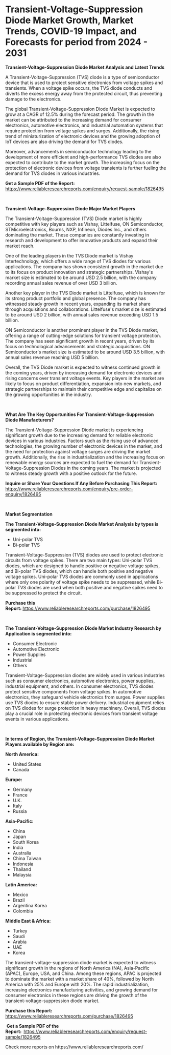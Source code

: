 <p><h1>Transient-Voltage-Suppression Diode Market Growth, Market Trends, COVID-19 Impact, and Forecasts for period from 2024 - 2031</h1></p><p><strong>Transient-Voltage-Suppression Diode Market Analysis and Latest Trends</strong></p>
<p><p>A Transient-Voltage-Suppression (TVS) diode is a type of semiconductor device that is used to protect sensitive electronics from voltage spikes and transients. When a voltage spike occurs, the TVS diode conducts and diverts the excess energy away from the protected circuit, thus preventing damage to the electronics.</p><p>The global Transient-Voltage-Suppression Diode Market is expected to grow at a CAGR of 12.5% during the forecast period. The growth in the market can be attributed to the increasing demand for consumer electronics, automotive electronics, and industrial automation systems that require protection from voltage spikes and surges. Additionally, the rising trend of miniaturization of electronic devices and the growing adoption of IoT devices are also driving the demand for TVS diodes.</p><p>Moreover, advancements in semiconductor technology leading to the development of more efficient and high-performance TVS diodes are also expected to contribute to the market growth. The increasing focus on the protection of electronic devices from voltage transients is further fueling the demand for TVS diodes in various industries.</p></p>
<p><strong>Get a Sample PDF of the Report:&nbsp;</strong> <a href="https://www.reliableresearchreports.com/enquiry/request-sample/1826495">https://www.reliableresearchreports.com/enquiry/request-sample/1826495</a></p>
<p>&nbsp;</p>
<p><strong>Transient-Voltage-Suppression Diode Major Market Players</strong></p>
<p><p>The Transient-Voltage-Suppression (TVS) Diode market is highly competitive with key players such as Vishay, Littelfuse, ON Semiconductor, STMicroelectronics, Bourns, NXP, Infineon, Diodes Inc., and others dominating the market. These companies are constantly investing in research and development to offer innovative products and expand their market reach.</p><p>One of the leading players in the TVS Diode market is Vishay Intertechnology, which offers a wide range of TVS diodes for various applications. The company has shown consistent growth in the market due to its focus on product innovation and strategic partnerships. Vishay's market size is estimated to be around USD 2.5 billion, with the company recording annual sales revenue of over USD 3 billion.</p><p>Another key player in the TVS Diode market is Littelfuse, which is known for its strong product portfolio and global presence. The company has witnessed steady growth in recent years, expanding its market share through acquisitions and collaborations. Littelfuse's market size is estimated to be around USD 2 billion, with annual sales revenue exceeding USD 1.5 billion.</p><p>ON Semiconductor is another prominent player in the TVS Diode market, offering a range of cutting-edge solutions for transient voltage protection. The company has seen significant growth in recent years, driven by its focus on technological advancements and strategic acquisitions. ON Semiconductor's market size is estimated to be around USD 3.5 billion, with annual sales revenue reaching USD 5 billion.</p><p>Overall, the TVS Diode market is expected to witness continued growth in the coming years, driven by increasing demand for electronic devices and rising concerns over transient voltage events. Key players in the market are likely to focus on product differentiation, expansion into new markets, and strategic partnerships to maintain their competitive edge and capitalize on the growing opportunities in the industry.</p></p>
<p>&nbsp;</p>
<p><strong>What Are The Key Opportunities For Transient-Voltage-Suppression Diode Manufacturers?</strong></p>
<p><p>The Transient-Voltage-Suppression Diode market is experiencing significant growth due to the increasing demand for reliable electronic devices in various industries. Factors such as the rising use of advanced technologies, the growing number of electronic devices in the market, and the need for protection against voltage surges are driving the market growth. Additionally, the rise in industrialization and the increasing focus on renewable energy sources are expected to fuel the demand for Transient-Voltage-Suppression Diodes in the coming years. The market is projected to witness steady growth with a positive outlook for the future.</p></p>
<p><strong>Inquire or Share Your Questions If Any Before Purchasing This Report:</strong> <a href="https://www.reliableresearchreports.com/enquiry/pre-order-enquiry/1826495">https://www.reliableresearchreports.com/enquiry/pre-order-enquiry/1826495</a></p>
<p>&nbsp;</p>
<p><strong>Market Segmentation</strong></p>
<p><strong>The Transient-Voltage-Suppression Diode Market Analysis by types is segmented into:</strong></p>
<p><ul><li>Uni-polar TVS</li><li>Bi-polar TVS</li></ul></p>
<p><p>Transient-Voltage-Suppression (TVS) diodes are used to protect electronic circuits from voltage spikes. There are two main types: Uni-polar TVS diodes, which are designed to handle positive or negative voltage spikes, and Bi-polar TVS diodes, which can handle both positive and negative voltage spikes. Uni-polar TVS diodes are commonly used in applications where only one polarity of voltage spike needs to be suppressed, while Bi-polar TVS diodes are used when both positive and negative spikes need to be suppressed to protect the circuit.</p></p>
<p><strong>Purchase this Report:&nbsp;</strong><a href="https://www.reliableresearchreports.com/purchase/1826495">https://www.reliableresearchreports.com/purchase/1826495</a></p>
<p>&nbsp;</p>
<p><strong>The Transient-Voltage-Suppression Diode Market Industry Research by Application is segmented into:</strong></p>
<p><ul><li>Consumer Electronic</li><li>Automotive Electronic</li><li>Power Supplies</li><li>Industrial</li><li>Others</li></ul></p>
<p><p>Transient-Voltage-Suppression diodes are widely used in various industries such as consumer electronics, automotive electronics, power supplies, industrial equipment, and others. In consumer electronics, TVS diodes protect sensitive components from voltage spikes. In automotive electronics, they safeguard vehicle electronics from surges. Power supplies use TVS diodes to ensure stable power delivery. Industrial equipment relies on TVS diodes for surge protection in heavy machinery. Overall, TVS diodes play a crucial role in protecting electronic devices from transient voltage events in various applications.</p></p>
<p>&nbsp;</p>
<p><strong>In terms of Region, the Transient-Voltage-Suppression Diode Market Players available by Region are:</strong></p>
<p>
    <p> <strong> North America: </strong>
        <ul>
            <li>United States</li>
            <li>Canada</li>
        </ul>
        </p> 
    <p> <strong> Europe: </strong>
        <ul>
            <li>Germany</li>
            <li>France</li>
            <li>U.K.</li>
            <li>Italy</li>
            <li>Russia</li>
        </ul>
        </p> 
    <p> <strong> Asia-Pacific: </strong>
        <ul>
            <li>China</li>
            <li>Japan</li>
            <li>South Korea</li>
            <li>India</li>
            <li>Australia</li>
            <li>China Taiwan</li>
            <li>Indonesia</li>
            <li>Thailand</li>
            <li>Malaysia</li>
        </ul>
        </p> 
    <p> <strong> Latin America: </strong>
        <ul>
            <li>Mexico</li>
            <li>Brazil</li>
            <li>Argentina Korea</li>
            <li>Colombia</li>
        </ul>
        </p> 
    <p> <strong> Middle East & Africa: </strong>
        <ul>
            <li>Turkey</li>
            <li>Saudi</li>
            <li>Arabia</li>
            <li>UAE</li>
            <li>Korea</li>
        </ul>
    </p>
    </p>
<p><p>The transient-voltage-suppression diode market is expected to witness significant growth in the regions of North America (NA), Asia-Pacific (APAC), Europe, USA, and China. Among these regions, APAC is projected to dominate the market with a market share of 40%, followed by North America with 25% and Europe with 20%. The rapid industrialization, increasing electronics manufacturing activities, and growing demand for consumer electronics in these regions are driving the growth of the transient-voltage-suppression diode market.</p></p>
<p><strong>Purchase this Report: </strong><a href="https://www.reliableresearchreports.com/purchase/1826495">https://www.reliableresearchreports.com/purchase/1826495</a></p>
<p>&nbsp;<strong>Get a Sample PDF of the Report:&nbsp;&nbsp;</strong><a href="https://www.reliableresearchreports.com/enquiry/request-sample/1826495">https://www.reliableresearchreports.com/enquiry/request-sample/1826495</a></p>
<p><strong></strong></p>
<p>Check more reports on https://www.reliableresearchreports.com/</p>